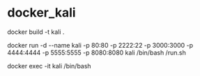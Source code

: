# docker_kali


docker build -t  kali .

docker run -d --name kali -p 80:80 -p 2222:22 -p 3000:3000 -p 4444:4444 -p 5555:5555  -p 8080:8080 kali /bin/bash /run.sh

docker exec -it kali /bin/bash
